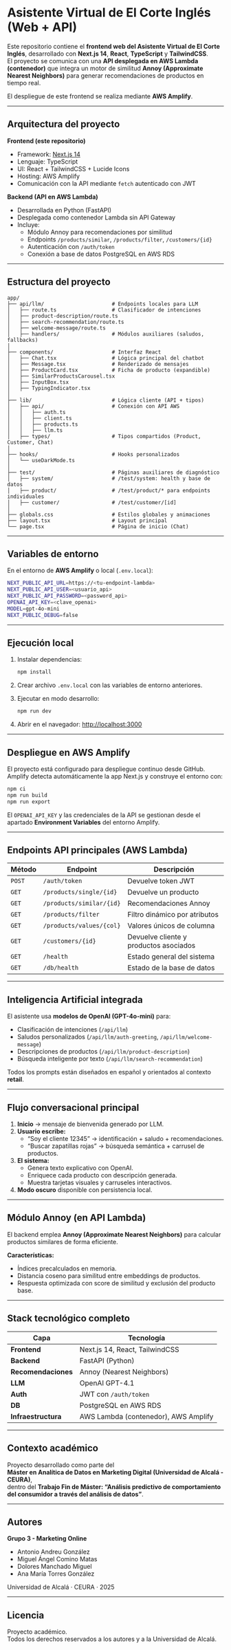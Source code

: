 # Asistente Virtual de El Corte Inglés (Web + API)

Este repositorio contiene el **frontend web del Asistente Virtual de El Corte Inglés**, desarrollado con **Next.js 14**, **React**, **TypeScript** y **TailwindCSS**.  
El proyecto se comunica con una **API desplegada en AWS Lambda (contenedor)** que integra un motor de similitud **Annoy (Approximate Nearest Neighbors)** para generar recomendaciones de productos en tiempo real.

El despliegue de este frontend se realiza mediante **AWS Amplify**.

---

## Arquitectura del proyecto

**Frontend (este repositorio)**  
- Framework: [Next.js 14](https://nextjs.org/)
- Lenguaje: TypeScript
- UI: React + TailwindCSS + Lucide Icons
- Hosting: AWS Amplify
- Comunicación con la API mediante `fetch` autenticado con JWT

**Backend (API en AWS Lambda)**  
- Desarrollada en Python (FastAPI)
- Desplegada como contenedor Lambda sin API Gateway
- Incluye:
  - Módulo Annoy para recomendaciones por similitud
  - Endpoints `/products/similar`, `/products/filter`, `/customers/{id}`
  - Autenticación con `/auth/token`
  - Conexión a base de datos PostgreSQL en AWS RDS

---

## Estructura del proyecto

```
app/
├── api/llm/                      # Endpoints locales para LLM
│   ├── route.ts                  # Clasificador de intenciones
│   ├── product-description/route.ts
│   ├── search-recommendation/route.ts
│   ├── welcome-message/route.ts
│   ├── handlers/                 # Módulos auxiliares (saludos, fallbacks)
│
├── components/                   # Interfaz React
│   ├── Chat.tsx                  # Lógica principal del chatbot
│   ├── Message.tsx               # Renderizado de mensajes
│   ├── ProductCard.tsx           # Ficha de producto (expandible)
│   ├── SimilarProductsCarousel.tsx
│   ├── InputBox.tsx
│   ├── TypingIndicator.tsx
│
├── lib/                          # Lógica cliente (API + tipos)
│   ├── api/                      # Conexión con API AWS
│   │   ├── auth.ts
│   │   ├── client.ts
│   │   ├── products.ts
│   │   ├── llm.ts
│   ├── types/                    # Tipos compartidos (Product, Customer, Chat)
│
├── hooks/                        # Hooks personalizados
│   └── useDarkMode.ts
│
├── test/                         # Páginas auxiliares de diagnóstico
│   ├── system/                   # /test/system: health y base de datos
│   ├── product/                  # /test/product/* para endpoints individuales
│   ├── customer/                 # /test/customer/[id]
│
├── globals.css                   # Estilos globales y animaciones
├── layout.tsx                    # Layout principal
└── page.tsx                      # Página de inicio (Chat)
```

---

## Variables de entorno

En el entorno de **AWS Amplify** o local (`.env.local`):

```bash
NEXT_PUBLIC_API_URL=https://<tu-endpoint-lambda>
NEXT_PUBLIC_API_USER=<usuario_api>
NEXT_PUBLIC_API_PASSWORD=<password_api>
OPENAI_API_KEY=<clave_openai>
MODEL=gpt-4o-mini
NEXT_PUBLIC_DEBUG=false
```

---

## Ejecución local

1. Instalar dependencias:
   ```bash
   npm install
   ```

2. Crear archivo `.env.local` con las variables de entorno anteriores.

3. Ejecutar en modo desarrollo:
   ```bash
   npm run dev
   ```

4. Abrir en el navegador: [http://localhost:3000](http://localhost:3000)

---

## Despliegue en AWS Amplify

El proyecto está configurado para despliegue continuo desde GitHub.  
Amplify detecta automáticamente la app Next.js y construye el entorno con:

```bash
npm ci
npm run build
npm run export
```

El `OPENAI_API_KEY` y las credenciales de la API se gestionan desde el apartado **Environment Variables** del entorno Amplify.

---

## Endpoints API principales (AWS Lambda)

| Método | Endpoint | Descripción |
|--------|-----------|-------------|
| `POST` | `/auth/token` | Devuelve token JWT |
| `GET`  | `/products/single/{id}` | Devuelve un producto |
| `GET`  | `/products/similar/{id}` | Recomendaciones Annoy |
| `GET`  | `/products/filter` | Filtro dinámico por atributos |
| `GET`  | `/products/values/{col}` | Valores únicos de columna |
| `GET`  | `/customers/{id}` | Devuelve cliente y productos asociados |
| `GET`  | `/health` | Estado general del sistema |
| `GET`  | `/db/health` | Estado de la base de datos |

---

## Inteligencia Artificial integrada

El asistente usa **modelos de OpenAI (GPT-4o-mini)** para:

- Clasificación de intenciones (`/api/llm`)
- Saludos personalizados (`/api/llm/auth-greeting`, `/api/llm/welcome-message`)
- Descripciones de productos (`/api/llm/product-description`)
- Búsqueda inteligente por texto (`/api/llm/search-recommendation`)

Todos los prompts están diseñados en español y orientados al contexto **retail**.

---

## Flujo conversacional principal

1. **Inicio** → mensaje de bienvenida generado por LLM.  
2. **Usuario escribe:**
   - “Soy el cliente 12345” → identificación + saludo + recomendaciones.  
   - “Buscar zapatillas rojas” → búsqueda semántica + carrusel de productos.  
3. **El sistema:**
   - Genera texto explicativo con OpenAI.  
   - Enriquece cada producto con descripción generada.  
   - Muestra tarjetas visuales y carruseles interactivos.  
4. **Modo oscuro** disponible con persistencia local.

---

## Módulo Annoy (en API Lambda)

El backend emplea **Annoy (Approximate Nearest Neighbors)** para calcular productos similares de forma eficiente.

**Características:**
- Índices precalculados en memoria.  
- Distancia coseno para similitud entre embeddings de productos.  
- Respuesta optimizada con score de similitud y exclusión del producto base.

---

## Stack tecnológico completo

| Capa | Tecnología |
|------|-------------|
| **Frontend** | Next.js 14, React, TailwindCSS |
| **Backend** | FastAPI (Python) |
| **Recomendaciones** | Annoy (Nearest Neighbors) |
| **LLM** | OpenAI GPT-4.1 |
| **Auth** | JWT con `/auth/token` |
| **DB** | PostgreSQL en AWS RDS |
| **Infraestructura** | AWS Lambda (contenedor), AWS Amplify |

---

## Contexto académico

Proyecto desarrollado como parte del  
**Máster en Analítica de Datos en Marketing Digital (Universidad de Alcalá - CEURA)**,  
dentro del **Trabajo Fin de Máster: “Análisis predictivo de comportamiento del consumidor a través del análisis de datos”**.

---

## Autores

**Grupo 3 - Marketing Online**

- Antonio Andreu González  
- Miguel Ángel Comino Matas  
- Dolores Manchado Miguel  
- Ana María Torres González  

Universidad de Alcalá · CEURA · 2025

---

## Licencia

Proyecto académico.  
Todos los derechos reservados a los autores y a la Universidad de Alcalá.
